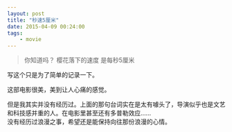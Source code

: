 ```yaml
---
layout: post	
title: "秒速5厘米"	
date: 2015-04-09 00:24:00
tags: 
	- movie
---
```


>你知道吗？
>樱花落下的速度
>是每秒5厘米

<!-- more -->  

写这个只是为了简单的记录一下。	

这部电影很美，美到让人心痛的感觉。	

但是我其实并没有经历过。上面的那句台词实在是太有噱头了，导演似乎也是文艺和科技感并重的人。在电影里甚至还有多普勒效应……	
没有经历过浪漫之事，希望还是能保持向往那份浪漫的心情。



